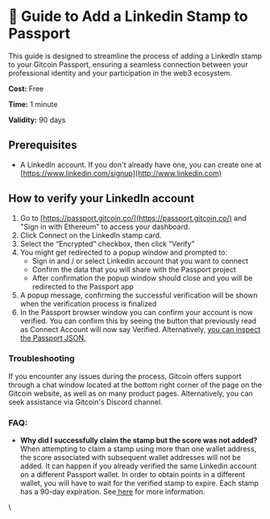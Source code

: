 # 🔌 Guide to Add a Linkedin Stamp to Passport

This guide is designed to streamline the process of adding a LinkedIn stamp to your Gitcoin Passport, ensuring a seamless connection between your professional identity and your participation in the web3 ecosystem.

**Cost:** Free

**Time:** 1 minute

**Validity:** 90 days

## Prerequisites

* A LinkedIn account. If you don't already have one, you can create one at [https://www.linkedin.com/signup](http://www.linkedin.com)

## How to verify your LinkedIn account

1. Go to [https://passport.gitcoin.co/](https://passport.gitcoin.co/) and "Sign in with Ethereum" to access your dashboard.
2. Click Connect on the LinkedIn stamp card.
3. Select the “Encrypted” checkbox, then click “Verify”
4. You might get redirected to a popup window and prompted to:
   * Sign in and / or select Linkedin account that you want to connect
   * Confirm the data that you will share with the Passport project
   * After confirmation the popup window should close and you will be redirected to the Passport app
5. A popup message, confirming the successful verification will be shown when the verification process is finalized
6. In the  Passport browser window you can  confirm your account is now verified. You can confirm this by seeing the button that previously read as Connect Account will now say Verified. Alternatively, [you can inspect the Passport JSON.​](https://support.gitcoin.co/gitcoin-knowledge-base/gitcoin-passport/common-questions/how-to-access-your-passport-json)

### Troubleshooting

If you encounter any issues during the process, Gitcoin offers support through a chat window located at the bottom right corner of the page on the Gitcoin website, as well as on many product pages. Alternatively, you can seek assistance via Gitcoin's Discord channel.

### FAQ:

* **Why did I successfully claim the stamp but the score was not added?**\
  When attempting to claim a stamp using more than one wallet address, the score associated with subsequent wallet addresses will not be added. It can happen if you already verified the same Linkedin account on a different Passport wallet. In order to obtain points in a different wallet, you will have to wait for the verified stamp to expire. Each stamp has a 90-day expiration. See[ here](https://support.gitcoin.co/gitcoin-knowledge-base/gitcoin-passport/common-questions/why-is-my-passport-score-not-adding-up) for more information.

\
